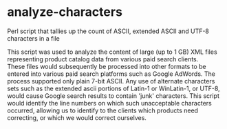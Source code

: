 analyze-characters
==================

Perl script that tallies up the count of ASCII, extended ASCII and UTF-8 characters in a file

This script was used to analyze the content of large (up to 1 GB) XML files representing product catalog data from various paid search clients.  
These files would subsequently be processed into other formats to be entered into various paid search platforms such as Google AdWords.
The process supported only plain 7-bit ASCII.  Any use of alternate characters sets such as the extended ascii portions of Latin-1 or WinLatin-1, 
or UTF-8, would cause Google search results to contain 'junk' characters.  This script would identify the line numbers on which such 
unacceptable characters occurred, allowing us to identify to the clients which products need correcting, or which we would correct ourselves.
